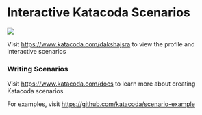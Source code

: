 # Interactive Katacoda Scenarios

[![](http://shields.katacoda.com/katacoda/dakshajsra/count.svg)](https://www.katacoda.com/dakshajsra "Get your profile on Katacoda.com")

Visit https://www.katacoda.com/dakshajsra to view the profile and interactive scenarios

### Writing Scenarios
Visit https://www.katacoda.com/docs to learn more about creating Katacoda scenarios

For examples, visit https://github.com/katacoda/scenario-example
